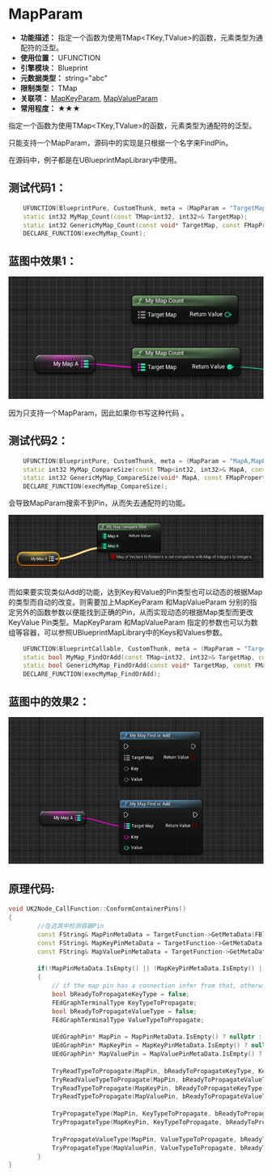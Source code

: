 ﻿# MapParam

- **功能描述：** 指定一个函数为使用TMap<TKey,TValue>的函数，元素类型为通配符的泛型。
- **使用位置：** UFUNCTION
- **引擎模块：** Blueprint
- **元数据类型：** string="abc"
- **限制类型：** TMap
- **关联项：** [MapKeyParam](MapKeyParam.md), [MapValueParam](MapValueParam.md)
- **常用程度：** ★★★

指定一个函数为使用TMap<TKey,TValue>的函数，元素类型为通配符的泛型。

只能支持一个MapParam，源码中的实现是只根据一个名字来FindPin。

在源码中，例子都是在UBlueprintMapLibrary中使用。

## 测试代码1：

```cpp
	UFUNCTION(BlueprintPure, CustomThunk, meta = (MapParam = "TargetMap"))
	static int32 MyMap_Count(const TMap<int32, int32>& TargetMap);
	static int32 GenericMyMap_Count(const void* TargetMap, const FMapProperty* MapProperty);
	DECLARE_FUNCTION(execMyMap_Count);
```

## 蓝图中效果1：

![Untitled](Untitled.png)

因为只支持一个MapParam，因此如果你书写这种代码 。

## 测试代码2：

```cpp
	UFUNCTION(BlueprintPure, CustomThunk, meta = (MapParam = "MapA,MapB"))
	static int32 MyMap_CompareSize(const TMap<int32, int32>& MapA, const TMap<int32, int32>& MapB);
	static int32 GenericMyMap_CompareSize(void* MapA, const FMapProperty* MapAProp, void* MapB, const FMapProperty* MapBProp);
	DECLARE_FUNCTION(execMyMap_CompareSize);
```

会导致MapParam搜索不到Pin，从而失去通配符的功能。

![Untitled](Untitled%201.png)

而如果要实现类似Add的功能，达到Key和Value的Pin类型也可以动态的根据Map的类型而自动的改变。则需要加上MapKeyParam 和MapValueParam 分别的指定另外的函数参数以便能找到正确的Pin，从而实现动态的根据Map类型而更改KeyValue Pin类型。MapKeyParam 和MapValueParam 指定的参数也可以为数组等容器，可以参照UBlueprintMapLibrary中的Keys和Values参数。

```cpp
	UFUNCTION(BlueprintCallable, CustomThunk, meta = (MapParam = "TargetMap",MapKeyParam = "Key", MapValueParam = "Value"))
	static bool MyMap_FindOrAdd(const TMap<int32, int32>& TargetMap, const int32& Key, const int32& Value);
	static bool GenericMyMap_FindOrAdd(const void* TargetMap, const FMapProperty* MapProperty, const void* KeyPtr, const void* ValuePtr);
	DECLARE_FUNCTION(execMyMap_FindOrAdd);
```

## 蓝图中的效果2：

![Untitled](Untitled%202.png)

## 原理代码:

```cpp
void UK2Node_CallFunction::ConformContainerPins()
{
		//在这其中检测容器Pin
		const FString& MapPinMetaData = TargetFunction->GetMetaData(FBlueprintMetadata::MD_MapParam);
		const FString& MapKeyPinMetaData = TargetFunction->GetMetaData(FBlueprintMetadata::MD_MapKeyParam);
		const FString& MapValuePinMetaData = TargetFunction->GetMetaData(FBlueprintMetadata::MD_MapValueParam);
		
		if(!MapPinMetaData.IsEmpty() || !MapKeyPinMetaData.IsEmpty() || !MapValuePinMetaData.IsEmpty() )
		{
			// if the map pin has a connection infer from that, otherwise use the information on the key param and value param:
			bool bReadyToPropagateKeyType = false;
			FEdGraphTerminalType KeyTypeToPropagate;
			bool bReadyToPropagateValueType = false;
			FEdGraphTerminalType ValueTypeToPropagate;
		
			UEdGraphPin* MapPin = MapPinMetaData.IsEmpty() ? nullptr : FindPin(MapPinMetaData);
			UEdGraphPin* MapKeyPin = MapKeyPinMetaData.IsEmpty() ? nullptr : FindPin(MapKeyPinMetaData);
			UEdGraphPin* MapValuePin = MapValuePinMetaData.IsEmpty() ? nullptr : FindPin(MapValuePinMetaData);
		
			TryReadTypeToPropagate(MapPin, bReadyToPropagateKeyType, KeyTypeToPropagate);//读取MapPin的Key连接类型
			TryReadValueTypeToPropagate(MapPin, bReadyToPropagateValueType, ValueTypeToPropagate);//读取MapPin上连接的Map Value类型
			TryReadTypeToPropagate(MapKeyPin, bReadyToPropagateKeyType, KeyTypeToPropagate);//读取KeyPin上的连接类型
			TryReadTypeToPropagate(MapValuePin, bReadyToPropagateValueType, ValueTypeToPropagate);//读取ValuePin上的连接类型
		
			TryPropagateType(MapPin, KeyTypeToPropagate, bReadyToPropagateKeyType);//改变MapPin的Key当前类型
			TryPropagateType(MapKeyPin, KeyTypeToPropagate, bReadyToPropagateKeyType);//改变KeyPin的当前类型
		
			TryPropagateValueType(MapPin, ValueTypeToPropagate, bReadyToPropagateValueType);//改变MapPin的Value当前类型
			TryPropagateType(MapValuePin, ValueTypeToPropagate, bReadyToPropagateValueType);//改变ValuePin的当前类型
		}
}
```
